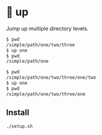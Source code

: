 # 🦘 up

Jump up multiple directory levels.

```bash
$ pwd
/simple/path/one/two/three
$ up one
$ pwd
/simple/path/one
```

```bash
$ pwd
/simple/path/one/two/three/one/two
$ up one
$ pwd
/simple/path/one/two/three/one
```

## Install
```bash
./setup.sh
```